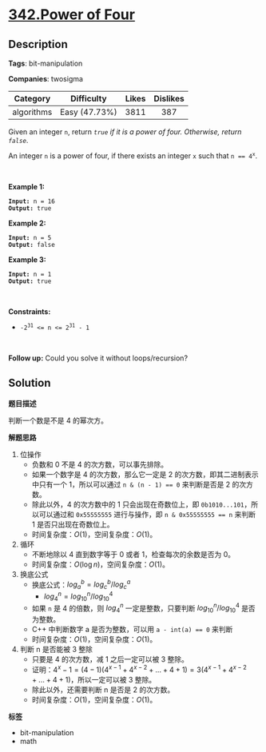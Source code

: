 # [342.Power of Four](https://leetcode.com/problems/power-of-four/description/)

## Description

**Tags**: bit-manipulation

**Companies**: twosigma

|  Category  |  Difficulty   | Likes | Dislikes |
| :--------: | :-----------: | :---: | :------: |
| algorithms | Easy (47.73%) | 3811  |   387    |

<p>Given an integer <code>n</code>, return <em><code>true</code> if it is a power of four. Otherwise, return <code>false</code></em>.</p>
<p>An integer <code>n</code> is a power of four, if there exists an integer <code>x</code> such that <code>n == 4<sup>x</sup></code>.</p>
<p>&nbsp;</p>
<p><strong class="example">Example 1:</strong></p>
<pre><code><strong>Input:</strong> n = 16
<strong>Output:</strong> true</code></pre><p><strong class="example">Example 2:</strong></p>
<pre><code><strong>Input:</strong> n = 5
<strong>Output:</strong> false</code></pre><p><strong class="example">Example 3:</strong></p>
<pre><code><strong>Input:</strong> n = 1
<strong>Output:</strong> true</code></pre>
<p>&nbsp;</p>
<p><strong>Constraints:</strong></p>
<ul>
  <li><code>-2<sup>31</sup> &lt;= n &lt;= 2<sup>31</sup> - 1</code></li>
</ul>
<p>&nbsp;</p>
<strong>Follow up:</strong> Could you solve it without loops/recursion?

## Solution

**题目描述**

判断一个数是不是 4 的幂次方。

**解题思路**

1. 位操作
   - 负数和 0 不是 4 的次方数，可以事先排除。
   - 如果一个数字是 4 的次方数，那么它一定是 2 的次方数，即其二进制表示中只有一个 1，所以可以通过 `n & (n - 1) == 0` 来判断是否是 2 的次方数。
   - 除此以外，4 的次方数中的 1 只会出现在奇数位上，即 `0b1010...101`，所以可以通过和 `0x55555555` 进行与操作，即 `n & 0x55555555 == n` 来判断 1 是否只出现在奇数位上。
   - 时间复杂度：$O(1)$，空间复杂度：$O(1)$。
2. 循环
   - 不断地除以 4 直到数字等于 0 或者 1，检查每次的余数是否为 0。
   - 时间复杂度：$O(\log n)$，空间复杂度：$O(1)$。
3. 换底公式
   - 换底公式：$log_{a}^{b} = log_{c}^{b} / log_{c}^{a}$
     - $log_{4}^{n} = log_{10}^{n} / log_{10}^{4}$
   - 如果 `n` 是 4 的倍数，则 $log_{4}^{n}$ 一定是整数，只要判断 $log_{10}^{n} / log_{10}^{4}$ 是否为整数。
   - C++ 中判断数字 a 是否为整数，可以用 `a - int(a) == 0` 来判断
   - 时间复杂度：$O(1)$，空间复杂度：$O(1)$。
4. 判断 n 是否能被 3 整除
   - 只要是 4 的次方数，减 1 之后一定可以被 3 整除。
   - 证明：$4^x - 1 = (4 - 1)(4^{x-1} + 4^{x-2} + ... + 4 + 1) = 3(4^{x-1} + 4^{x-2} + ... + 4 + 1)$，所以一定可以被 3 整除。
   - 除此以外，还需要判断 n 是否是 2 的次方数。
   - 时间复杂度：$O(1)$，空间复杂度：$O(1)$。

**标签**

- bit-manipulation
- math
